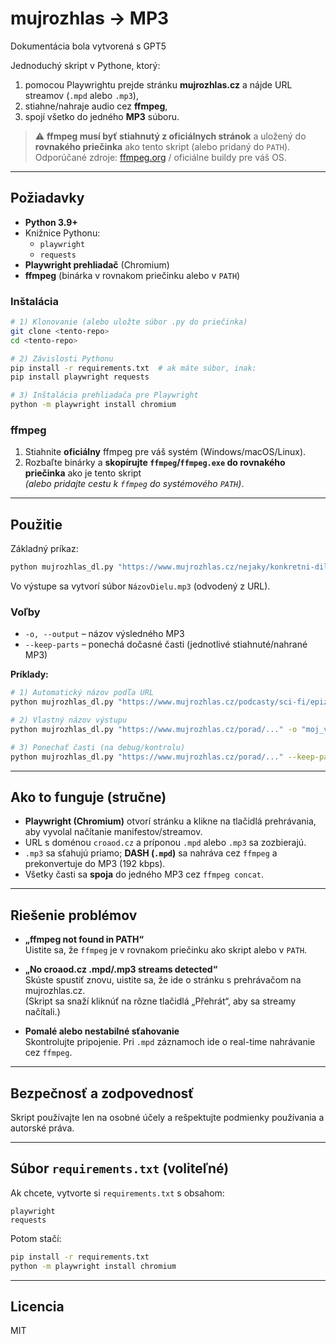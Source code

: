 # mujrozhlas → MP3
Dokumentácia bola vytvorená s GPT5

Jednoduchý skript v Pythone, ktorý:
1. pomocou Playwrightu prejde stránku **mujrozhlas.cz** a nájde URL streamov (`.mpd` alebo `.mp3`),  
2. stiahne/nahraje audio cez **ffmpeg**,  
3. spojí všetko do jedného **MP3** súboru.

> ⚠️ **ffmpeg musí byť stiahnutý z oficiálnych stránok** a uložený do **rovnakého priečinka** ako tento skript (alebo pridaný do `PATH`).  
> Odporúčané zdroje: [ffmpeg.org](https://ffmpeg.org/) / oficiálne buildy pre váš OS.

---

## Požiadavky

- **Python 3.9+**
- Knižnice Pythonu:
  - `playwright`
  - `requests`
- **Playwright prehliadač** (Chromium)
- **ffmpeg** (binárka v rovnakom priečinku alebo v `PATH`)

### Inštalácia

```bash
# 1) Klonovanie (alebo uložte súbor .py do priečinka)
git clone <tento-repo>
cd <tento-repo>

# 2) Závislosti Pythonu
pip install -r requirements.txt  # ak máte súbor, inak:
pip install playwright requests

# 3) Inštalácia prehliadača pre Playwright
python -m playwright install chromium
```

### ffmpeg

1. Stiahnite **oficiálny** ffmpeg pre váš systém (Windows/macOS/Linux).  
2. Rozbaľte binárky a **skopírujte `ffmpeg`/`ffmpeg.exe` do rovnakého priečinka** ako je tento skript  
   *(alebo pridajte cestu k `ffmpeg` do systémového `PATH`)*.

---

## Použitie

Základný príkaz:

```bash
python mujrozhlas_dl.py "https://www.mujrozhlas.cz/nejaky/konkretni-dil"
```

Vo výstupe sa vytvorí súbor `NázovDielu.mp3` (odvodený z URL).

### Voľby

- `-o, --output` – názov výsledného MP3
- `--keep-parts` – ponechá dočasné časti (jednotlivé stiahnuté/nahrané MP3)

**Príklady:**

```bash
# 1) Automatický názov podľa URL
python mujrozhlas_dl.py "https://www.mujrozhlas.cz/podcasty/sci-fi/epizoda-42"

# 2) Vlastný názov výstupu
python mujrozhlas_dl.py "https://www.mujrozhlas.cz/porad/..." -o "moj_vystup.mp3"

# 3) Ponechať časti (na debug/kontrolu)
python mujrozhlas_dl.py "https://www.mujrozhlas.cz/porad/..." --keep-parts
```

---

## Ako to funguje (stručne)

- **Playwright (Chromium)** otvorí stránku a klikne na tlačidlá prehrávania, aby vyvolal načítanie manifestov/streamov.
- URL s doménou `croaod.cz` a príponou `.mpd` alebo `.mp3` sa zozbierajú.
- `.mp3` sa sťahujú priamo; **DASH (`.mpd`)** sa nahráva cez `ffmpeg` a prekonvertuje do MP3 (192 kbps).
- Všetky časti sa **spoja** do jedného MP3 cez `ffmpeg concat`.

---

## Riešenie problémov

- **„ffmpeg not found in PATH“**  
  Uistite sa, že `ffmpeg` je v rovnakom priečinku ako skript alebo v `PATH`.

- **„No croaod.cz .mpd/.mp3 streams detected“**  
  Skúste spustiť znovu, uistite sa, že ide o stránku s prehrávačom na mujrozhlas.cz.  
  (Skript sa snaží kliknúť na rôzne tlačidlá „Přehrát“, aby sa streamy načítali.)

- **Pomalé alebo nestabilné sťahovanie**  
  Skontrolujte pripojenie. Pri `.mpd` záznamoch ide o real-time nahrávanie cez `ffmpeg`.

---

## Bezpečnosť a zodpovednosť

Skript používajte len na osobné účely a rešpektujte podmienky používania a autorské práva.  

---

## Súbor `requirements.txt` (voliteľné)

Ak chcete, vytvorte si `requirements.txt` s obsahom:

```
playwright
requests
```

Potom stačí:

```bash
pip install -r requirements.txt
python -m playwright install chromium
```

---

## Licencia

MIT
